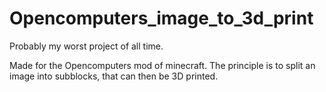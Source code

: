# Opencomputers_image_to_3d_print

Probably my worst project of all time.

Made for the Opencomputers mod of minecraft.
The principle is to split an image into subblocks, that can then be 3D printed.


